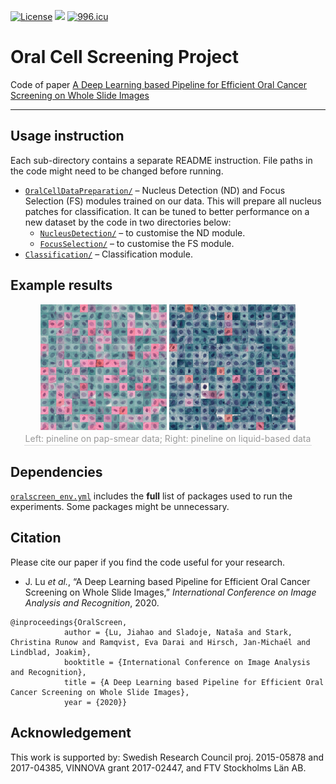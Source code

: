 [![License](https://img.shields.io/badge/license-MIT-green?style=flat)](./LICENSE.md) [![](https://img.shields.io/badge/python-3.6+-blue.svg?style=flat)](https://www.python.org/download/releases/3.6.0/) [![996.icu](https://img.shields.io/badge/link-996.icu-red.svg)](https://996.icu) 

# Oral Cell Screening Project

Code of paper [A Deep Learning based Pipeline for Efficient Oral Cancer Screening on Whole Slide Images](http://arxiv.org/abs/1910.10549)

------

## Usage instruction

Each sub-directory contains a separate README instruction. File paths in the code might need to be changed before running.

- [`OralCellDataPreparation/`](./OralCellDataPreparation/) – Nucleus Detection (ND) and Focus Selection (FS) modules trained on our data. This will prepare all nucleus patches for classification. It can be tuned to better performance on a new dataset by the code in two directories below:
  - [`NucleusDetection/`](./NucleusDetection/) – to customise the ND module. 
  - [`FocusSelection/`](./FocusSelection/) – to customise the FS module. 
- [`Classification/`](./Classification/) – Classification module.

## Example results

<div align="center">
    <img src="./img/OC2_mosaic_03.jpg" width="40%"> <img src="./img/OC3_mosaic_37.jpg" width="40%">
    <br>
    <div style="color:orange; border-bottom: 1px solid #d9d9d9;
    display: inline-block;
    color: #999;
    padding: 2px;">Left: pineline on pap-smear data; Right: pineline on liquid-based data</div>
</div>

## Dependencies

[`oralscreen_env.yml`](./oralscreen_env.yml) includes the **full** list of packages used to run the experiments. Some packages might be unnecessary.

## Citation

Please cite our paper if you find the code useful for your research.

- J. Lu *et al.*, “A Deep Learning based Pipeline for Efficient Oral Cancer Screening on Whole Slide Images,” *International Conference on  Image Analysis and Recognition*, 2020.

```
@inproceedings{OralScreen,
            author = {Lu, Jiahao and Sladoje, Nataša and Stark, Christina Runow and Ramqvist, Eva Darai and Hirsch, Jan-Michaél and Lindblad, Joakim},
            booktitle = {International Conference on Image Analysis and Recognition},
            title = {A Deep Learning based Pipeline for Efficient Oral Cancer Screening on Whole Slide Images},
            year = {2020}}
```

## Acknowledgement

This work is supported by: Swedish Research Council proj. 2015-05878 and 2017-04385, VINNOVA grant 2017-02447, and FTV Stockholms Län AB.